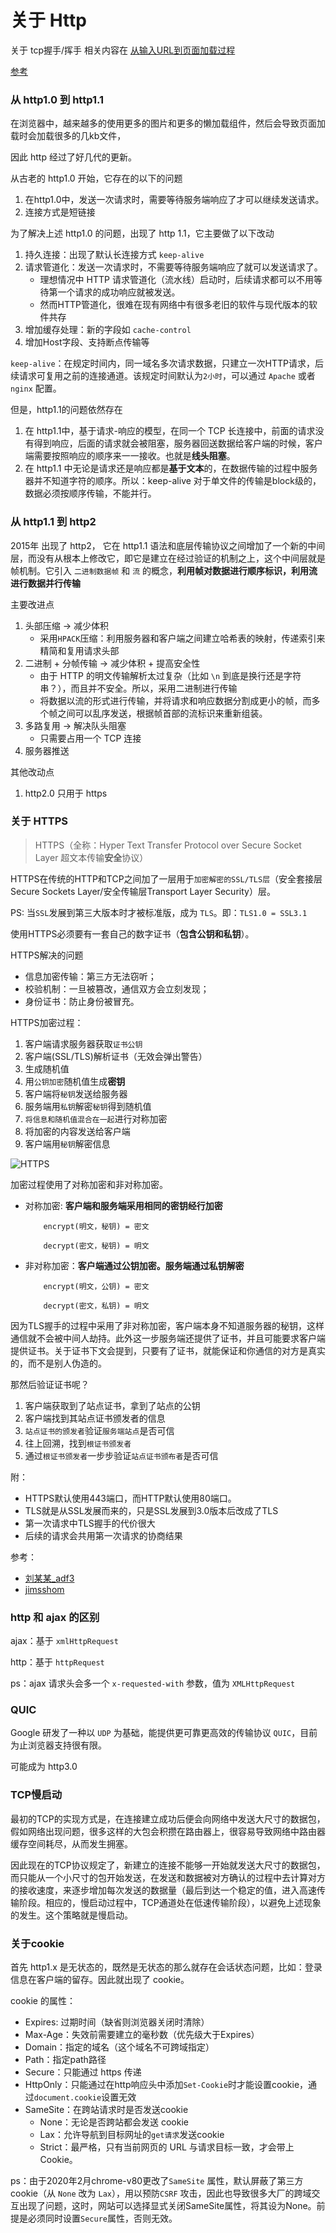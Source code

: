 # 关于 Http

关于 tcp握手/挥手 相关内容在 [从输入URL到页面加载过程](./page_load.md)

[参考](https://developer.mozilla.org/zh-CN/docs/Web/HTTP/Overview)

### 从 http1.0 到 http1.1

在浏览器中，越来越多的使用更多的图片和更多的懒加载组件，然后会导致页面加载时会加载很多的几kb文件，

因此 http 经过了好几代的更新。

从古老的 http1.0 开始，它存在的以下的问题

1. 在http1.0中，发送一次请求时，需要等待服务端响应了才可以继续发送请求。
2. 连接方式是短链接

为了解决上述 http1.0 的问题，出现了 http 1.1，它主要做了以下改动

1. 持久连接：出现了默认长连接方式 `keep-alive`
2. 请求管道化：发送一次请求时，不需要等待服务端响应了就可以发送请求了。
   * 理想情况中 HTTP 请求管道化（流水线）启动时，后续请求都可以不用等待第一个请求的成功响应就被发送。
   * 然而HTTP管道化，很难在现有网络中有很多老旧的软件与现代版本的软件共存
3. 增加缓存处理：新的字段如 `cache-control`
4. 增加Host字段、支持断点传输等

`keep-alive`：在规定时间内，同一域名多次请求数据，只建立一次HTTP请求，后续请求可复用之前的连接通道。该规定时间默认为`2小时`，可以通过 `Apache` 或者 `nginx` 配置。

但是，http1.1的问题依然存在

1. 在 http1.1中，基于请求-响应的模型，在同一个 TCP 长连接中，前面的请求没有得到响应，后面的请求就会被阻塞，服务器回送数据给客户端的时候，客户端需要按照响应的顺序来一一接收。也就是**线头阻塞**。
2. 在 http1.1 中无论是请求还是响应都是**基于文本**的，在数据传输的过程中服务器并不知道字符的顺序。所以：keep-alive 对于单文件的传输是block级的，数据必须按顺序传输，不能并行。


### 从 http1.1 到 http2

2015年 出现了 http2， 它在 http1.1 语法和底层传输协议之间增加了一个新的中间层，而没有从根本上修改它，即它是建立在经过验证的机制之上，这个中间层就是帧机制。它引入 `二进制数据帧` 和 `流` 的概念，**利用帧对数据进行顺序标识，利用流进行数据并行传输**

主要改进点

1. 头部压缩 -> 减少体积
   * 采用`HPACK`压缩：利用服务器和客户端之间建立哈希表的映射，传递索引来精简和复用请求头部
2. 二进制 + 分帧传输 -> 减少体积 + 提高安全性
   * 由于 HTTP 的明文传输解析太过复杂（比如 `\n` 到底是换行还是字符串？），而且并不安全。所以，采用二进制进行传输
   * 将数据以流的形式进行传输，并将请求和响应数据分割成更小的帧，而多个帧之间可以乱序发送，根据帧首部的流标识来重新组装。
3. 多路复用 -> 解决队头阻塞
   * 只需要占用一个 TCP 连接
4. 服务器推送

其他改动点

1. http2.0 只用于 https

### 关于 HTTPS

> HTTPS（全称：Hyper Text Transfer Protocol over Secure Socket Layer 超文本传输**安全**协议）


HTTPS在传统的HTTP和TCP之间加了一层用于`加密解密的SSL/TLS层`（安全套接层Secure Sockets Layer/安全传输层Transport Layer Security）层。

PS: 当`SSL`发展到第三大版本时才被标准版，成为 `TLS`。即：`TLS1.0 = SSL3.1`

使用HTTPS必须要有一套自己的数字证书（**包含公钥和私钥**）。

HTTPS解决的问题
* 信息加密传输：第三方无法窃听；
* 校验机制：一旦被篡改，通信双方会立刻发现；
* 身份证书：防止身份被冒充。


HTTPS加密过程：
1. 客户端请求服务器获取`证书公钥`
2. 客户端(SSL/TLS)解析证书（无效会弹出警告）
3. 生成随机值
4. 用`公钥加密`随机值生成**密钥**
5. 客户端将`秘钥`发送给服务器
6. 服务端用`私钥`解密`秘钥`得到随机值
7. `将信息和随机值混合在一起`进行对称加密
8. 将加密的内容发送给客户端
9. 客户端用`秘钥`解密信息

![HTTPS](../img/https.png)

加密过程使用了对称加密和非对称加密。
* 对称加密: **客户端和服务端采用相同的密钥经行加密**
    ```
        encrypt(明文，秘钥) = 密文

        decrypt(密文，秘钥) = 明文
    ```
* 非对称加密：**客户端通过公钥加密。服务端通过私钥解密**
    ```
        encrypt(明文，公钥) = 密文

        decrypt(密文，私钥) = 明文
    ```


因为TLS握手的过程中采用了非对称加密，客户端本身不知道服务器的秘钥，这样通信就不会被中间人劫持。此外这一步服务端还提供了证书，并且可能要求客户端提供证书。关于证书下文会提到，只要有了证书，就能保证和你通信的对方是真实的，而不是别人伪造的。


那然后验证证书呢？
1. 客户端获取到了站点证书，拿到了站点的公钥
2. 客户端找到其站点证书颁发者的信息
4. `站点证书的颁发者`验证`服务端站点`是否可信
5. 往上回溯，找到`根证书颁发者`
6. 通过`根证书颁发者`一步步验证`站点证书颁布者`是否可信


附：
* HTTPS默认使用443端口，而HTTP默认使用80端口。
* TLS就是从SSL发展而来的，只是SSL发展到3.0版本后改成了TLS
* 第一次请求中TLS握手的代价很大
* 后续的请求会共用第一次请求的协商结果

参考：
* [刘某某_adf3](https://www.jianshu.com/p/954961bac588)
* [jimsshom](https://www.jianshu.com/p/24af67c40e8d)


### http 和 ajax 的区别

ajax：基于 `xmlHttpRequest`

http：基于 `httpRequest`

ps：ajax 请求头会多一个 `x-requested-with` 参数，值为 `XMLHttpRequest`


### QUIC

Google 研发了一种以 `UDP` 为基础，能提供更可靠更高效的传输协议 `QUIC`，目前为止浏览器支持很有限。

可能成为 http3.0

### TCP慢启动

最初的TCP的实现方式是，在连接建立成功后便会向网络中发送大尺寸的数据包，假如网络出现问题，很多这样的大包会积攒在路由器上，很容易导致网络中路由器缓存空间耗尽，从而发生拥塞。

因此现在的TCP协议规定了，新建立的连接不能够一开始就发送大尺寸的数据包，而只能从一个小尺寸的包开始发送，在发送和数据被对方确认的过程中去计算对方的接收速度，来逐步增加每次发送的数据量（最后到达一个稳定的值，进入高速传输阶段。相应的，慢启动过程中，TCP通道处在低速传输阶段），以避免上述现象的发生。这个策略就是慢启动。


### 关于cookie

首先 http1.x 是无状态的，既然是无状态的那么就存在会话状态问题，比如：登录信息在客户端的留存。因此就出现了 cookie。

cookie 的属性：

* Expires: 过期时间（缺省则浏览器关闭时清除）
* Max-Age：失效前需要建立的毫秒数（优先级大于Expires）
* Domain：指定的域名（这个域名不可跨域指定）
* Path：指定path路径
* Secure：只能通过 https 传递
* HttpOnly：只能通过在http响应头中添加`Set-Cookie`时才能设置cookie，通过`document.cookie`设置无效
* SameSite：在跨站请求时是否发送cookie
  * None：无论是否跨站都会发送 cookie
  * Lax：允许导航到目标网址的`get请求`发送cookie
  * Strict：最严格，只有当前网页的 URL 与请求目标一致，才会带上 Cookie。

ps：由于2020年2月chrome-v80更改了`SameSite` 属性，默认屏蔽了第三方cookie（从 `None` 改为 `Lax`），用以预防`CSRF` 攻击，因此也导致很多大厂的跨域交互出现了问题，这时，网站可以选择显式关闭SameSite属性，将其设为None。前提是必须同时设置`Secure`属性，否则无效。
